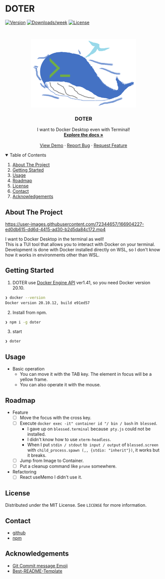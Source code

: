 # DOTER

[![Version](https://img.shields.io/npm/v/doter.svg)](https://npmjs.org/package/doter)
[![Downloads/week](https://img.shields.io/npm/dw/doter.svg)](https://npmjs.org/package/doter)
[![License](https://img.shields.io/npm/l/doter.svg)](https://github.com/oktntko/doter/blob/master/package.json)

<!-- PROJECT LOGO -->
<br />
<p align="center">
  <a href="https://github.com/oktntko/doter">
    <img src="assets/logo.png" alt="Logo" width="340" height="220">
  </a>

  <h3 align="center">DOTER</h3>

  <p align="center">
    I want to Docker Desktop even with Terminal!
    <br />
    <a href="https://github.com/oktntko/doter"><strong>Explore the docs »</strong></a>
    <br />
    <br />
    <a href="#about-the-project">View Demo</a>
    ·
    <a href="https://github.com/oktntko/doter/issues">Report Bug</a>
    ·
    <a href="https://github.com/oktntko/doter/issues">Request Feature</a>
  </p>
</p>

<!-- TABLE OF CONTENTS -->
<details open="open">
  <summary>Table of Contents</summary>
  <ol>
    <li><a href="#about-the-project">About The Project</a></li>
    <li><a href="#getting-started">Getting Started</a></li>
    <li><a href="#usage">Usage</a></li>
    <li><a href="#roadmap">Roadmap</a></li>
    <li><a href="#license">License</a></li>
    <li><a href="#contact">Contact</a></li>
    <li><a href="#acknowledgements">Acknowledgements</a></li>
  </ol>
</details>

<!-- ABOUT THE PROJECT -->

## About The Project

https://user-images.githubusercontent.com/72344657/166904227-ed0db615-dd6d-4415-ad30-b2d5da84c172.mp4

I want to Docker Desktop in the terminal as well!  
This is a TUI tool that allows you to interact with Docker on your terminal.  
Development is done with Docker installed directly on WSL, so I don't know how it works in environments other than WSL.

<!-- GETTING STARTED -->

## Getting Started

1. DOTER use [Docker Engine API](https://docs.docker.com/engine/api/#api-version-matrix) ver1.41, so you need Docker version 20.10.

```sh
❯ docker --version
Docker version 20.10.12, build e91ed57
```

2. Install from npm.

```sh
❯ npm i -g doter
```

3. start

```sh
❯ doter
```

<!-- USAGE EXAMPLES -->

## Usage

- Basic operation
  - You can move it with the TAB key. The element in focus will be a yellow frame.
  - You can also operate it with the mouse.

<!-- ROADMAP -->

## Roadmap

- Feature
  - [ ] Move the focus with the cross key.
  - [ ] Execute `docker exec -it" container id "/ bin / bash` in` blessed`.
    - I gave up on `blessed.terminal` because` pty.js` could not be installed.
    - I didn't know how to use `xterm-headless`.
    - When I put `stdin / stdout` to` input / output` of `blessed.screen` with `child_process.spawn (,, {stdio: "inherit"})`, it works but it breaks.
  - [ ] Jump from Image to Container.
  - [ ] Put a cleanup command like `prune` somewhere.
- Refactoring
  - [ ] React useMemo I didn't use it.

<!-- LICENSE -->

## License

Distributed under the MIT License. See `LICENSE` for more information.

<!-- CONTACT -->

## Contact

- [github](https://github.com/oktntko/doter)
- [npm](https://www.npmjs.com/package/doter)

<!-- ACKNOWLEDGEMENTS -->

## Acknowledgements

- [Git Commit message Emoji](https://gist.github.com/parmentf/035de27d6ed1dce0b36a)
- [Best-README-Template](https://github.com/othneildrew/Best-README-Template)
